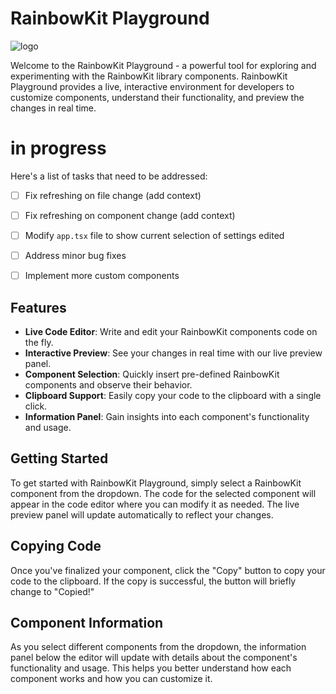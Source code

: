 # RainbowKit Playground
![logo](https://github.com/BankkRoll/rainbowkit-playground/assets/106103625/bd5accdf-62c2-4d38-b7cd-1f0b9b0b1263)

Welcome to the RainbowKit Playground - a powerful tool for exploring and experimenting with the RainbowKit library components. RainbowKit Playground provides a live, interactive environment for developers to customize components, understand their functionality, and preview the changes in real time.

# in progress

Here's a list of tasks that need to be addressed:

- [ ] Fix refreshing on file change (add context)
- [ ] Fix refreshing on component change (add context)
- [ ] Modify `app.tsx` file to show current selection of settings edited
- [ ] Address minor bug fixes
- [ ] Implement more custom components


## Features

- **Live Code Editor**: Write and edit your RainbowKit components code on the fly.
- **Interactive Preview**: See your changes in real time with our live preview panel.
- **Component Selection**: Quickly insert pre-defined RainbowKit components and observe their behavior.
- **Clipboard Support**: Easily copy your code to the clipboard with a single click.
- **Information Panel**: Gain insights into each component's functionality and usage.

## Getting Started

To get started with RainbowKit Playground, simply select a RainbowKit component from the dropdown. The code for the selected component will appear in the code editor where you can modify it as needed. The live preview panel will update automatically to reflect your changes.

## Copying Code

Once you've finalized your component, click the "Copy" button to copy your code to the clipboard. If the copy is successful, the button will briefly change to "Copied!"

## Component Information

As you select different components from the dropdown, the information panel below the editor will update with details about the component's functionality and usage. This helps you better understand how each component works and how you can customize it.
